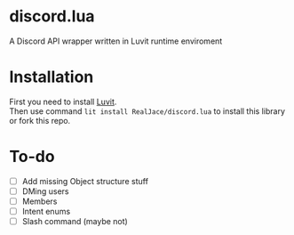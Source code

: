 # discord.lua
 A Discord API wrapper written in Luvit runtime enviroment

# Installation
First you need to install [Luvit](https://luvit.io).\
Then use command `lit install RealJace/discord.lua` to install this library or fork this repo.

# To-do
- [ ] Add missing Object structure stuff
- [ ] DMing users
- [ ] Members
- [ ] Intent enums
- [ ] Slash command (maybe not)
